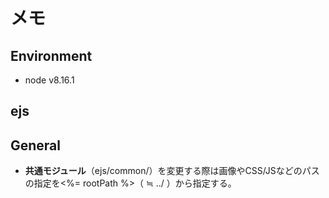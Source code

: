 # メモ
## Environment
- node
v8.16.1

## ejs

## General
- **共通モジュール**（ejs/common/）を変更する際は画像やCSS/JSなどのパスの指定を<%= rootPath %>（ ≒ ../  ）から指定する。
